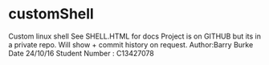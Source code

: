 # customShell
Custom linux shell
See SHELL.HTML for docs
Project is on GITHUB but its in a private repo. Will show + commit history on request.
Author:Barry Burke
Date 24/10/16
Student Number : C13427078